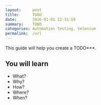 ```yaml
---
layout:     post
title:      TODO
date:       2016-01-01 12:31:19
summary:    TODO
categories: Automation Testing, Selenium
permalink:  /url
---
```


This guide will help you create a TODO***. 
 
## You will learn
- What?
- Why?
- How?
- Where?
- When?


